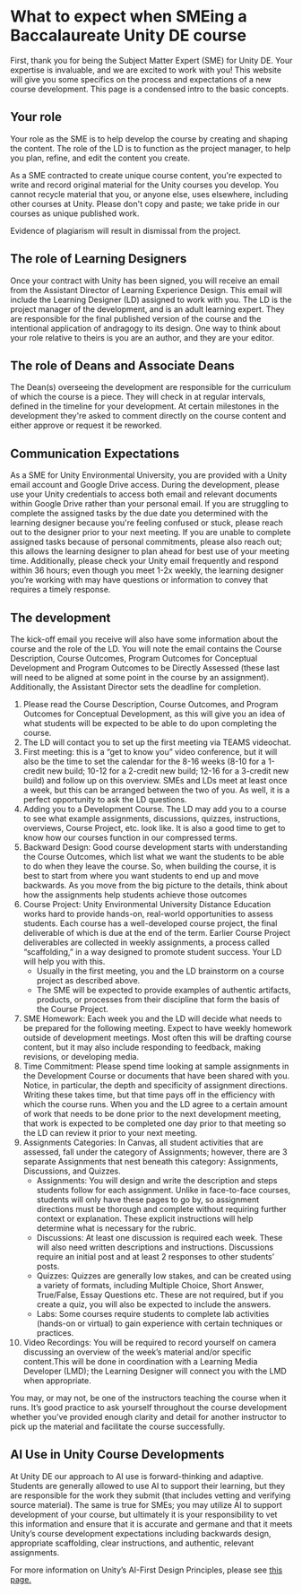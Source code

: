 # What to expect when SMEing a Baccalaureate Unity DE course

First, thank you for being the Subject Matter Expert (SME) for Unity DE. Your
expertise is invaluable, and we are excited to work with you! This website will give
you some specifics on the process and expectations of a new course development. This page
is a condensed intro to the basic concepts. 

## Your role

Your role as the SME is to help develop the course by creating and shaping the content. The role of the LD is to 
function as the project manager, to help you plan, refine, and edit the content you create.

As a SME contracted to create unique course content, you're expected to write and record original material for the 
Unity courses you develop. You cannot recycle material that you, or anyone else, uses elsewhere, including other 
courses at Unity. Please don't copy and paste; we take pride in our courses as unique published work.


<warning>Evidence of plagiarism will result in dismissal from the project.</warning>

## The role of Learning Designers

Once your contract with Unity has been signed, you will receive an email from the Assistant Director of Learning 
Experience Design. This email will include the Learning Designer (LD) assigned to work with you. The LD is the project 
manager of the development, and is an adult learning expert. They are responsible for the final published version of 
the course and the intentional application of andragogy to its design. One way to think about your role relative to 
theirs is you are an author, and they are your editor.

## The role of Deans and Associate Deans

The Dean(s) overseeing the development are responsible for the curriculum of which the course is a piece. They will 
check in at regular intervals, defined in the timeline for your development. At certain milestones in the development 
they're asked to comment directly on the course content and either approve or request it be reworked.

## Communication Expectations
 
As a SME for Unity Environmental University, you are provided with a Unity email account and Google Drive access. 
During the development, please use your Unity credentials to access both email and relevant documents within Google 
Drive rather than your personal email. If you are struggling to complete the assigned tasks by the due date you 
determined with the learning designer because you're feeling confused or stuck, please reach out to the designer 
prior to your next meeting. If you are unable to complete assigned tasks because of personal commitments, please 
also reach out; this allows the learning designer to plan ahead for best use of your meeting time. Additionally, 
please check your Unity email frequently and respond within 36 hours; even though you meet 1-2x weekly, the learning 
designer you’re working with may have questions or information to convey that requires a timely response.

## The development
The kick-off email you receive will also have some information about the course and the role of the LD. You will note 
the email contains the Course Description, Course Outcomes, Program Outcomes for Conceptual Development and Program 
Outcomes to be Directly Assessed (these last will need to be aligned at some point in the course by an assignment). 
Additionally, the Assistant Director sets the deadline for completion.
1. Please read the Course Description, Course Outcomes, and Program Outcomes for Conceptual Development, 
as this will give you an idea of what students will be expected to be able to do upon completing the course.
2. The LD will contact you to set up the first meeting via TEAMS videochat.
3. First meeting: this is a “get to know you” video conference, but it will also be the time to set the calendar for 
the 8-16 weeks (8-10 for a 1-credit new build; 10-12 for a 2-credit new build; 12-16 for a 3-credit new build) and 
follow up on this overview. SMEs and LDs meet at least once a week, but this can be arranged between the two of you. 
As well, it is a perfect opportunity to ask the LD questions.
4. Adding you to a Development Course. The LD may add you to a course to see what example assignments, discussions, 
quizzes, instructions, overviews, Course Project, etc. look like. It is also a good time to get to know how our 
courses function in our compressed terms.
5. Backward Design: Good course development starts with understanding the Course Outcomes, which list what we want 
the students to be able to do when they leave the course. So, when building the course, it is best to start from 
where you want students to end up and move backwards. As you move from the big picture to the details, think about 
how the assignments help students achieve those outcomes
6. Course Project: Unity Environmental University Distance Education works hard to provide hands-on, real-world 
opportunities to assess students. Each course has a well-developed course project, the final deliverable of which is 
due at the end of the term. Earlier Course Project deliverables are collected in weekly assignments, a process called 
“scaffolding,” in a way designed to promote student success. Your LD will help you with this.
   - Usually in the first meeting, you and the LD brainstorm on a course project as described above.
   - The SME will be expected to provide examples of authentic artifacts, products, or processes from their discipline 
   that form the basis of the Course Project.
7. SME Homework: Each week you and the LD will decide what needs to be prepared for the following meeting. Expect 
to have weekly homework outside of development meetings. Most often this will be drafting course content, but it may 
also include responding to feedback, making revisions, or developing media. 
8. Time Commitment: Please spend time looking at sample assignments in the Development Course or documents that have 
been shared with you. Notice, in particular, the depth and specificity of assignment directions. Writing these takes 
time, but that time pays off in the efficiency with which the course runs. When you and the LD agree to a certain 
amount of work that needs to be done prior to the next development meeting, that work is expected to be completed one 
day prior to that meeting so the LD can review it prior to your next meeting.
9. Assignments Categories: In Canvas, all student activities that are assessed, fall under the category of 
Assignments; however, there are 3 separate Assignments that nest beneath this category: Assignments, Discussions, 
and Quizzes.
   - Assignments: You will design and write the description and steps students follow for each assignment. 
   Unlike in face-to-face courses, students will only have these pages to go by, so assignment directions must 
   be thorough and complete without requiring further context or explanation. These explicit instructions will help 
   determine what is necessary for the rubric.
   - Discussions: At least one discussion is required each week. These will also need written descriptions and 
   instructions. Discussions require an initial post and at least 2 responses to other students’ posts.
   - Quizzes: Quizzes are generally low stakes, and can be created using a variety of formats, including Multiple 
   Choice, Short Answer, True/False, Essay Questions etc. These are not required, but if you create a quiz, you will 
   also be expected to include the answers.
   - Labs: Some courses require students to complete lab activities (hands-on or virtual) to gain experience with 
   certain techniques or practices. 
10. Video Recordings: You will be required to record yourself on camera discussing an overview of the week’s material 
and/or specific content.This will be done in coordination with a Learning Media Developer (LMD); the Learning Designer 
will connect you with the LMD when appropriate. 

<note>You may, or may not, be one of the instructors teaching the course when it runs. It’s good practice to ask 
yourself throughout the course development whether you’ve provided enough clarity and detail for another instructor to 
pick up the material and facilitate the course successfully.</note>

## AI Use in Unity Course Developments
At Unity DE our approach to AI use is forward-thinking and adaptive. Students are generally allowed to use AI to 
support their learning, but they are responsible for the work they submit (that includes vetting and verifying source 
material). The same is true for SMEs; you may utilize AI to support development of your course, but ultimately it is 
your responsibility to vet this information and ensure that it is accurate and germane and that it meets Unity’s 
course development expectations including backwards design, appropriate scaffolding, clear instructions, and 
authentic, relevant assignments. 

For more information on Unity’s AI-First Design Principles, please see [this page.](https://unity.edu/about-unity/strategy/ai-first-design-principles/)

<a href = "https://unity.edu/about-unity/strategy/ai-first-design-principles"></a>
